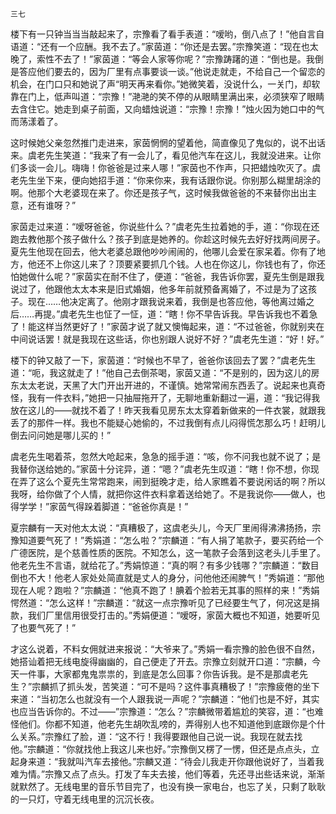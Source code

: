     三七 

   楼下有一只钟当当当敲起来了，宗豫看了看手表道：“嗳哟，倒八点了！”他自言自语道：“还有一个应酬。我不去了。”家茵道：“你还是去罢。”宗豫笑道：“现在也太晚了，索性不去了！”家茵道：“等会人家等你呢？”宗豫踌躇的道：“倒也是。我倒是答应他们要去的，因为厂里有点事要谈一谈。”他说走就走，不给自己一个留恋的机会，在门口只和她说了声“明天再来看你。”她微笑着，没说什么，一关门，却软靠在门上，低声叫道：“宗豫！”滟滟的笑不停的从眼睛里满出来，必须狭窄了眼睛去含住它。她走到桌子前面，又向蜡烛说道：“宗豫！宗豫！”烛火因为她口中的气而荡漾着了。

   这时候她父亲忽然推门走进来，家茵惘惘的望着他，简直像见了鬼似的，说不出话来。虞老先生笑道：“我来了有一会儿了，看见他汽车在这儿，我就没进来。让你们多谈一会儿。嗨嗨！你爸爸是过来人哪！”家茵也不作声，只把蜡烛吹灭了。虞老先生坐下来，便向她招手道：“你来你来，我有话跟你说。你别那么糊里胡涂的啊。他那个大老婆现在来了。你还是孩子气，这时候我做爸爸的不来替你出出主意，还有谁呀？”

   家茵走过来道：“嗳呀爸爸，你说些什么？”虞老先生拉着她的手，道：“你现在还跑去教他那个孩子做什么？孩子到底是她养的。你趁这时候先去好好找两间房子。夏先生他现在回去，他大老婆总跟他吵吵闹闹的，他哪儿会爱在家呆着。你有了地方，他还不上你这儿来了？顶要紧要抓几个钱。人也在你这儿，你钱也有了，你还怕她做什么呢？”家茵实在耐不住了，便道：“爸爸，我告诉你罢，夏先生倒是跟我说过了，他跟他太太本来是旧式婚姻，他多年前就预备离婚了，不过是为了这孩子。现在……他决定离了。他刚才跟我说来着，我倒是也答应他，等他离过婚之后……再提。”虞老先生也怔了一怔，道：“瞎！你不早告诉我。早告诉我也不着急了！能这样当然更好了！”家茵才说了就又懊悔起来，道：“不过爸爸，你就别夹在中间说话罢！就是我现在这些话，你也别跟人说好不好？”虞老先生道：“好！好。”

   楼下的钟又敲了一下，家茵道：“时候也不早了，爸爸你该回去了罢？”虞老先生道：“呃，我这就走了！”他自己去倒茶喝，家茵又道：“不是别的，因为这儿的房东太太老说，天黑了大门开出开进的，不谨慎。她常常闹东西丢了。说起来也真奇怪，我有一件衣料，”她把一只抽屉拖开了，无聊地重新翻过一遍，道：“我记得我放在这儿的——就找不着了！昨天我看见房东太太穿着新做来的一件衣裳，就跟我丢了的那件一样。我也不能疑心她偷的，不过我倒有点儿闷得慌怎那么巧！赶明儿倒去问问她是哪儿买的！”

   虞老先生喝着茶，忽然大呛起来，急急的摇手道：“咳，你不问我也就不说了；是我替你送给她的。”家茵十分诧异，道：“嗯？”虞老先生叹道：“瞎！你不想，你现在弄了这么个夏先生常常跑来，闹到挺晚才走，给人家瞧着不要说闲话的啊？所以我呀，给你做了个人情，就把你这件衣料拿着送给她了。不是我说你——做人，也得学学！”家茵气得跺着脚道：“爸爸你真是！”

   夏宗麟有一天对他太太说：“真糟极了，这虞老头儿，今天厂里闹得沸沸扬扬，宗豫知道要气死了！”秀娟道：“怎么啦？”宗麟道：“有人捐了笔款子，要买药给一个广德医院，是个慈善性质的医院。不知怎么，这一笔款子会落到这老头儿手里了。他老先生不言语，就给花了。”秀娟惊道：“真的啊？有多少钱哪？”宗麟道：“数目倒也不大！他老人家处处简直就是丈人的身分，问他他还闹脾气！”秀娟道：“那他现在人呢？跑啦？”宗麟道：“他真不跑了！腆着个脸若无其事的照样的来！”秀娟愕然道：“怎么这样！”宗麟道：“就这一点宗豫听见了已经要生气了，何况这是捐款，我们厂里信用很受打击的。”秀娟便道：“嗳呀，家茵大概也不知道，她要听见了也要气死了！”

   才这么说着，不料女佣就进来报说：“大爷来了。”秀娟一看宗豫的脸色很不自然，她搭讪着把无线电旋得幽幽的，自己便走了开去。宗豫立刻就开口道：“宗麟，今天一件事，大家都鬼鬼祟祟的，到底是怎么回事？你告诉我。是不是那虞老先生？”宗麟抓了抓头发，苦笑道：“可不是吗？这件事真糟极了！”宗豫疲倦的坐下来道：“当初怎么也就没有一个人跟我说一声呢？”宗麟道：“他们也是不好，其实也应当告诉你的。不过——”宗豫道：“怎么？”宗麟微带着尴尬的笑容，道：“也难怪他们。你都不知道，他老先生胡吹乱嗙的，弄得别人也不知道他到底跟你是个什么关系。”宗豫红了脸，道：“这不行！我得要跟他自己说一说。我现在就去找他。”宗麟道：“你就找他上我这儿来也好。”宗豫倒又楞了一愣，但还是点点头，立起身来道：“我就叫汽车去接他。”宗麟又道：“待会儿我走开你跟他说好了，当着我难为情。”宗豫又点了点头。打发了车夫去接，他们等着，先还寻出些话来说，渐渐就默然了。无线电里的音乐节目完了，也没有换一家电台，也忘了关，只剩了耿耿的一只灯，守着无线电里的沉沉长夜。

